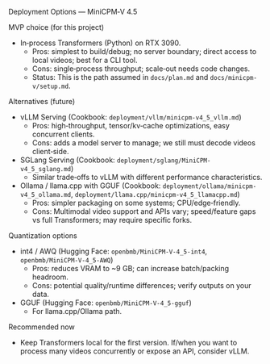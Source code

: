 Deployment Options — MiniCPM‑V 4.5

MVP choice (for this project)

- In‑process Transformers (Python) on RTX 3090.
  - Pros: simplest to build/debug; no server boundary; direct access to local videos; best for a CLI tool.
  - Cons: single‑process throughput; scale‑out needs code changes.
  - Status: This is the path assumed in `docs/plan.md` and `docs/minicpm-v/setup.md`.

Alternatives (future)

- vLLM Serving (Cookbook: `deployment/vllm/minicpm-v4_5_vllm.md`)
  - Pros: high‑throughput, tensor/kv‑cache optimizations, easy concurrent clients.
  - Cons: adds a model server to manage; we still must decode videos client‑side.
- SGLang Serving (Cookbook: `deployment/sglang/MiniCPM-v4_5_sglang.md`)
  - Similar trade‑offs to vLLM with different performance characteristics.
- Ollama / llama.cpp with GGUF (Cookbook: `deployment/ollama/minicpm-v4_5_ollama.md`, `deployment/llama.cpp/minicpm-v4_5_llamacpp.md`)
  - Pros: simpler packaging on some systems; CPU/edge‑friendly.
  - Cons: Multimodal video support and APIs vary; speed/feature gaps vs full Transformers; may require specific forks.

Quantization options

- int4 / AWQ (Hugging Face: `openbmb/MiniCPM-V-4_5-int4`, `openbmb/MiniCPM-V-4_5-AWQ`)
  - Pros: reduces VRAM to ~9 GB; can increase batch/packing headroom.
  - Cons: potential quality/runtime differences; verify outputs on your data.
- GGUF (Hugging Face: `openbmb/MiniCPM-V-4_5-gguf`)
  - For llama.cpp/Ollama path.

Recommended now

- Keep Transformers local for the first version. If/when you want to process many videos concurrently or expose an API, consider vLLM.

